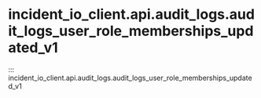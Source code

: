 # incident_io_client.api.audit_logs.audit_logs_user_role_memberships_updated_v1

::: incident_io_client.api.audit_logs.audit_logs_user_role_memberships_updated_v1
